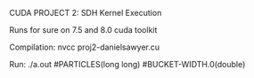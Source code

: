 CUDA PROJECT 2: SDH Kernel Execution

Runs for sure on 7.5 and 8.0 cuda toolkit

Compilation: nvcc proj2-danielsawyer.cu

Run: ./a.out #PARTICLES(long long) #BUCKET-WIDTH.0(double)

